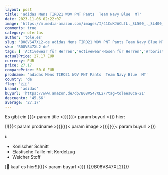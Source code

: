 ```yaml
---
layout: post
title: 'adidas Mens TIRO21 WOV PNT Pants  Team Navy Blue  MT'
date: 2023-11-06 02:22:07
image: 'https://m.media-amazon.com/images/I/41CuKJACLfL._SL500_._SL400_.jpg'
comments: true
category: ofertas
author: 'tole.es'
slug: 'B08VS47XL2-de adidas Mens TIRO21 WOV PNT Pants Team Navy Blue MT'
sku: 'B08VS47XL2-de'
tags: [ 'Activewear für Herren','Activewear-Hosen für Herren','Arborist Merchandising Root','Fashion','Herren-Trainingshosen','Herrenbekleidung','Herrenmode','Self Service','Special Features Stores','Sport & Freizeit','Sports-Promotions','adidas','ef3a019d-6628-41d5-b303-291126686917_0','ef3a019d-6628-41d5-b303-291126686917_7401','🇩🇪', ]
actualPrice: 27.17 EUR
currency: EUR
price: 27.17
comparePrice: 50.0 EUR
prodname: 'adidas Mens TIRO21 WOV PNT Pants  Team Navy Blue  MT'
country: 'de'
flag: '🇩🇪'
brand: 'adidas'
buyurl: 'https://www.amazon.de/dp/B08VS47XL2/?tag=tolees0ca-21'
descuento: '45.66'
average: '27.17'
---
```


Es gibt ein [{{< param title >}}]({{< param buyurl >}}) hier:

[![{{< param prodname >}}]({{< param image >}})]({{< param buyurl >}})

ℹ️:

- Konischer Schnitt
- Elastische Taille mit Kordelzug
- Weicher Stoff

[🛒 kauf es hier!!]({{< param buyurl >}})
{{<world>}}B08VS47XL2{{</world>}}
